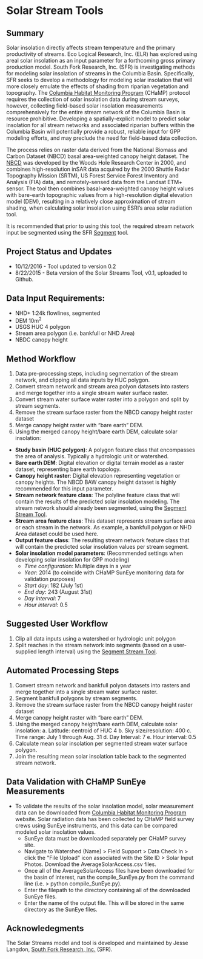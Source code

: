 # Solar Stream Tools

## Summary
Solar insolation directly affects stream temperature and the primary productivity of streams.   Eco Logical Research, Inc. (ELR) has explored using areal solar insolation as an input parameter for a forthcoming gross primary production model. South Fork Research, Inc. (SFR) is investigating methods for modeling solar insolation of streams in the Columbia Basin. Specifically, SFR seeks to develop a methodology for modeling solar insolation that will more closely emulate the effects of shading from riparian vegetation and topography.
The [Columbia Habitat Monitoring Program](https://www.champmonitoring.org/) (CHaMP) protocol requires the collection of solar insolation data during stream surveys, however, collecting field-based solar insolation measurements comprehensively for the entire stream network of the Columbia Basin is resource prohibitive.  Developing a spatially-explicit model to predict solar insolation for all stream networks and associated riparian buffers within the Columbia Basin will potentially provide a robust, reliable input for GPP modeling efforts, and may preclude the need for field-based data collection. 

The process relies on raster data derived from the National Biomass and Carbon Dataset (NBCD) basal area-weighted canopy height dataset.  The [NBCD](http://www.whrc.org/mapping/nbcd) was developed by the Woods Hole Research Center in 2000, and combines high-resolution inSAR data acquired by the 2000 Shuttle Radar Topography Mission (SRTM), US Forest Service Forest Inventory and Analysis (FIA) data, and remotely-sensed data from the Landsat ETM+ sensor.  The tool then combines basal-area-weighted canopy height values with bare-earth topographic values from a high-resolution digital elevation model (DEM), resulting in a relatively close approximation of stream shading, when calculating solar insolation using ESRI’s area solar radiation tool.  

It is recommended that prior to using this tool, the required stream network input be segmented using the SFR [Segment](http://github.com/jesselangdon/segment_tool) tool.

## Project Status and Updates
* 10/12/2016 - Tool updated to version 0.2
* 8/22/2015 - Beta version of the Solar Streams Tool, v0.1, uploaded to Github.

## Data Input Requirements:
* NHD+ 1:24k flowlines, segmented
* DEM 10m<sup>2</sup>
* USGS HUC 4 polygon
* Stream area polygon (i.e. bankfull or NHD Area)
* NBDC canopy height

## Method Workflow
1. Data pre-processing steps, including segmentation of the stream network, and clipping all data inputs by HUC polygon.
2. Convert stream network and stream area polyon datasets into rasters and merge together into a single stream water surface raster.
3. Convert stream water surface water raster into a polygon and split by stream segments.
4. Remove the stream surface raster from the NBCD canopy height raster dataset
5. Merge canopy height raster with “bare earth” DEM.
6. Using the merged canopy height/bare earth DEM, calculate solar insolation:
  * **Study basin (HUC polygon)**: A polygon feature class that encompasses the area of analysis. Typically a hydrologic unit or watershed.
  * **Bare earth DEM**: Digital elevation or digital terrain model as a raster dataset, representing bare earth topology.
  * **Canopy height raster**: Digital elevation representing vegetation or canopy heights.  The NBCD BAW canopy height dataset is highly recommended for this input parameter.
  * **Stream network feature class**: The polyline feature class that will contain the results of the predicted solar insolation modeling.  The stream network should already been segmented, using the [Segment Stream Tool](https://github.com/jesselangdon/segment_tool).
  * **Stream area feature class**: This dataset represents stream surface area or each stream in the network.  As example, a bankfull polygon or NHD Area dataset could be used here.
  * **Output feature class**: The resulting stream network feature class that will contain the predicted solar insolation values per stream segment.
  * **Solar insolation model parameters**:
  (Recommended settings when developing solar insolation for GPP modeling)
    * _Time configuration_: Multiple days in a year
    * _Year_: 2014 (to coincide with CHaMP SunEye monitoring data for validation purposes)
    * _Start day_: 182 (July 1st)
    * _End day_: 243 (August 31st)
    * _Day interval_: 7
    * _Hour interval_: 0.5

## Suggested User Workflow
1. Clip all data inputs using a watershed or hydrologic unit polygon
2. Split reaches in the stream network into segments (based on a user-supplied length interval) using the [Segment Stream Tool](https://github.com/jesselangdon/segment_tool).

## Automated Processing Steps
1. Convert stream network and bankfull polyon datasets into rasters and merge together into a single stream water surface raster.
2. Segment bankfull polygons by stream segments.
3. Remove the stream surface raster from the NBCD canopy height raster dataset
4. Merge canopy height raster with “bare earth” DEM.
5. Using the merged canopy height/bare earth DEM, calculate solar insolation:
    a. Latitude: centroid of HUC 4
    b. Sky size/resolution: 400
    c. Time range: July 1 through Aug. 31
    d. Day Interval: 7
    e. Hour interval: 0.5
6. Calculate mean solar insolation per segmented stream water surface polygon.
7. Join the resulting mean solar insolation table back to the segmented stream network.

## Data Validation with CHaMP SunEye Measurements
* To validate the results of the solar insolation model, solar measurement data can be downloaded from [Columbia Habitat Monitoring Program](https://www.champmonitoring.org/) website.  Solar radiation data has been collected by CHaMP field survey crews using SunEye instruments, and this data can be compared modeled solar insolation values.
  * SunEye data must be downloaded separately per CHaMP survey site. 
  * Navigate to Watershed (Name) > Field Support > Data Check In > click the "File Upload" icon associated with the Site ID > Solar Input Photos.  Download the AverageSolarAccess.csv files.
  * Once all of the AverageSolarAccess files have been downloaded for the basin of interest, run the compile\_SunEye.py from the command line (i.e. > python compile\_SunEye.py).
  * Enter the filepath to the directory containing all of the downloaded SunEye files.
  * Enter the name of the output file.  This will be stored in the same directory as the SunEye files.

## Acknowledegments
The Solar Streams model and tool is developed and maintained by Jesse Langdon, [South Fork Research, Inc.](http://southforkresearch.org) (SFR).